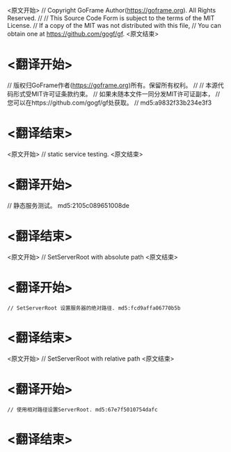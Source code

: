 
<原文开始>
// Copyright GoFrame Author(https://goframe.org). All Rights Reserved.
//
// This Source Code Form is subject to the terms of the MIT License.
// If a copy of the MIT was not distributed with this file,
// You can obtain one at https://github.com/gogf/gf.
<原文结束>

# <翻译开始>
// 版权归GoFrame作者(https://goframe.org)所有。保留所有权利。
//
// 本源代码形式受MIT许可证条款约束。
// 如果未随本文件一同分发MIT许可证副本，
// 您可以在https://github.com/gogf/gf处获取。
// md5:a9832f33b234e3f3
# <翻译结束>


<原文开始>
// static service testing.
<原文结束>

# <翻译开始>
// 静态服务测试。 md5:2105c089651008de
# <翻译结束>


<原文开始>
// SetServerRoot with absolute path
<原文结束>

# <翻译开始>
	// SetServerRoot 设置服务器的绝对路径. md5:fcd9affa06770b5b
# <翻译结束>


<原文开始>
// SetServerRoot with relative path
<原文结束>

# <翻译开始>
	// 使用相对路径设置ServerRoot. md5:67e7f5010754dafc
# <翻译结束>

